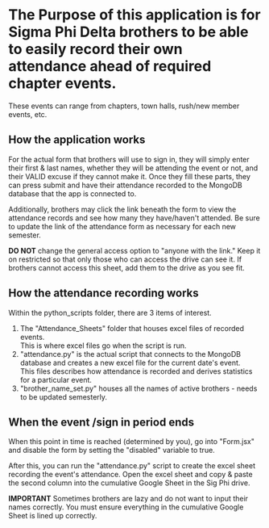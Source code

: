 # The Purpose of this application is for Sigma Phi Delta brothers to be able to easily record their own attendance ahead of required chapter events.
These events can range from chapters, town halls, rush/new member events, etc.

## How the application works
For the actual form that brothers will use to sign in, they will simply enter their
first & last names, whether they will be attending the event or not, and their VALID
excuse if they cannot make it. Once they fill these parts, they can press submit
and have their attendance recorded to the MongoDB database that the app is connected to.

Additionally, brothers may click the link beneath the form to view the attendance records
and see how many they have/haven't attended. Be sure to update the link of the attendance
form as necessary for each new semester.

<strong>DO NOT</strong> change the general access option to "anyone with the link."
Keep it on restricted so that only those who can access the drive can see it.
If brothers cannot access this sheet, add them to the drive as you see fit.

## How the attendance recording works
Within the python_scripts folder, there are 3 items of interest.
<ol>
    <li>The "Attendance_Sheets" folder that houses excel files of recorded events.<br/>This is where excel files go when the script is run.</li>
    <li>"attendance.py" is the actual script that connects to the MongoDB database and creates a new excel file for the current date's event.<br/>This files describes how attendance is recorded and derives statistics for a particular event.</li>
    <li>"brother_name_set.py" houses all the names of active brothers - needs to be updated semesterly.</li>
</ol>

## When the event /sign in period ends
When this point in time is reached (determined by you), go into "Form.jsx" and disable
the form by setting the "disabled" variable to true. 

After this, you can run the "attendance.py" script to create the excel sheet recording
the event's attendance. Open the excel sheet and copy & paste the second column into 
the cumulative Google Sheet in the Sig Phi drive.

<strong>IMPORTANT</strong>
Sometimes brothers are lazy and do not want to input their names correctly. You must
ensure everything in the cumulative Google Sheet is lined up correctly.